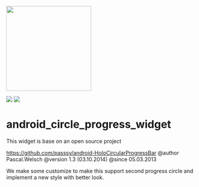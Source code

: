 <br>
<img src="https://github.com/CyC2018/InterviewNotes/blob/master/pics/handbook.png" alt="" width="225"/>
<br>

![](https://img.shields.io/badge/update-today-blue.svg) ![](https://img.shields.io/badge/gitbook-making-yellow.svg)

# android_circle_progress_widget

This widget is base on an open source project

https://github.com/passsy/android-HoloCircularProgressBar
    @author Pascal.Welsch
    @version 1.3 (03.10.2014)
    @since 05.03.2013

We make some customize to make this support second progress circle and implement a new style with better look.
